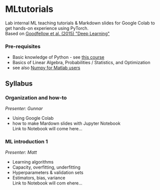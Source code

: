 # MLtutorials
Lab internal ML teaching tutorials & Markdown slides for Google Colab to get hands-on experience using PyTorch.  
Based on [Goodfellow et al. (2015) "Deep Learning"](http://www.deeplearningbook.org/)

### Pre-requisites
* Basic knowledge of Python - see [this course](https://www.coursera.org/learn/python-programming-introduction)
* Basics of Linear Algebra, Probabilities / Statistics, and Optimization
* see also [Numpy for Matlab users](https://docs.scipy.org/doc/numpy/user/numpy-for-matlab-users.html)

## Syllabus
### Organization and how-to
_Presenter: Gunnar_  
* Using Google Colab
* how to make Mardown slides with Jupyter Notebook  
   Link to Notebook will come here...

### ML introduction 1
_Presenter: Matt_  
* Learning algorithms
* Capacity, overfitting, underfitting
* Hyperparameters & validation sets
* Estimators, bias, variance  
   Link to Notebook will com ehere...
